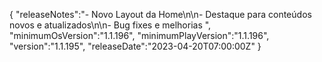 {
  "releaseNotes":"- Novo Layout da Home\n\n- Destaque para conteúdos novos e atualizados\n\n- Bug fixes e melhorias ",
  "minimumOsVersion":"1.1.196",
  "minimumPlayVersion":"1.1.196",
  "version":"1.1.195",
  "releaseDate":"2023-04-20T07:00:00Z"
}
